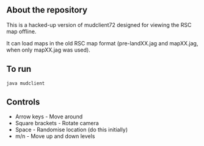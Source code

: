 About the repository
--------------------

This is a hacked-up version of mudclient72 designed for viewing the RSC
map offline.

It can load maps in the old RSC map format (pre-landXX.jag and mapXX.jag,
when only mapXX.jag was used).

To run
-------

`java mudclient`

Controls
--------

* Arrow keys - Move around
* Square brackets - Rotate camera
* Space - Randomise location (do this initially)
* m/n - Move up and down levels
